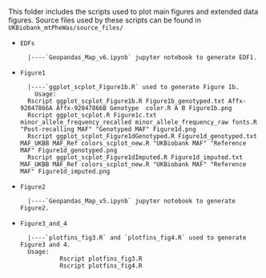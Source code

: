 This folder includes the scripts used to plot main figures and extended data figures. Source files used by these scripts can be found in `UKBiobank_mtPheWas/source_files/`


- `EDFs`      

        |----`Geopandas_Map_v6.ipynb` jupyter notebook to generate EDF1.

- `Figure1`        

        |----`ggplot_scplot_Figure1b.R` used to generate Figure 1b. 
          Usage:    
		Rscript ggplot_scplot_Figure1b.R Figure1b_genotyped.txt Affx-92047866A Affx-92047866B Genotype  color.R A B Figure1b.png
		Rscript ggplot_scplot.R Figure1c.txt minor_allele_frequency_recalled minor_allele_frequency_raw fonts.R "Post-recalling MAF" "Genotyped MAF" Figure1d.png
		Rscript ggplot_scplot_Figure1dGenotyped.R Figure1d_genotyped.txt MAF_UKBB MAF_Ref colors_scplot_new.R "UKBiobank MAF" "Reference MAF" Figure1d_genotyped.png
		Rscript ggplot_scplot_Figure1dImputed.R Figure1d_imputed.txt MAF_UKBB MAF_Ref colors_scplot_new.R "UKBiobank MAF" "Reference MAF" Figure1d_imputed.png
	   
- `Figure2`    

        |----`Geopandas_Map_v5.ipynb` jupyter notebook to generate Figure2.

- `Figure3_and_4`    

        |----`plotfins_fig3.R` and `plotfins_fig4.R` used to generate Figure3 and 4. 
        Usage: 
                 Rscript plotfins_fig3.R
                 Rscript plotfins_fig4.R
        
